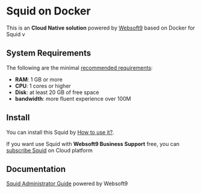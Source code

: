 # Squid on Docker  

This is an **Cloud Native solution** powered by [Websoft9](https://www.websoft9.com) based on Docker for Squid v

## System Requirements

The following are the minimal [recommended requirements](https://hub.docker.com/r/datadog/squid):

* **RAM**: 1 GB or more
* **CPU**: 1 cores or higher
* **Disk**: at least 20 GB of free space
* **bandwidth**: more fluent experience over 100M  

## Install

You can install this Squid by [How to use it?](https://github.com/Websoft9/docker-library#how-to-use-it).   

If you want use Squid with **Websoft9 Business Support** free, you can [subscribe Squid](https://www.websoft9.com/apps) on Cloud platform

## Documentation

[Squid Administrator Guide](https://support.websoft9.com/docs/squid) powered by Websoft9
